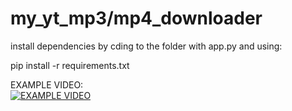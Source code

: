 # my_yt_mp3/mp4_downloader

install dependencies by cding to the folder with app.py and using: <br />  

pip install -r requirements.txt

EXAMPLE VIDEO: <br /> [![EXAMPLE VIDEO](https://i.imgur.com/eBlyUtC.png)](https://youtu.be/1fj-am8wX30)
